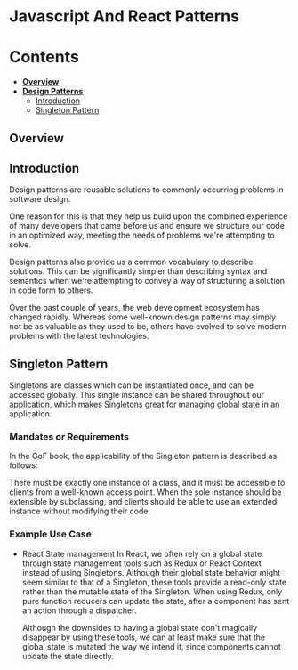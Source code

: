 # Javascript And React Patterns

# Contents

* **[Overview](#overview)**
* **[Design Patterns](#design)**
  - [Introduction](#design)
  - [Singleton Pattern](#singleton)



<a name="overview"></a>
## Overview
<a name="design"></a>
## Introduction
Design patterns are reusable solutions to commonly occurring problems in software design.

One reason for this is that they help us build upon the combined experience of many developers that came before us and ensure we structure our code in an optimized way, meeting the needs of problems we're attempting to solve.

Design patterns also provide us a common vocabulary to describe solutions. This can be significantly simpler than describing syntax and semantics when we're attempting to convey a way of structuring a solution in code form to others.

Over the past couple of years, the web development ecosystem has changed rapidly. Whereas some well-known design patterns may simply not be as valuable as they used to be, others have evolved to solve modern problems with the latest technologies.

<a name="singleton"></a>
## Singleton Pattern
Singletons are classes which can be instantiated once, and can be accessed globally. This single instance can be shared throughout our application, which makes Singletons great for managing global state in an application.




### Mandates or Requirements
In the GoF book, the applicability of the Singleton pattern is described as follows:

There must be exactly one instance of a class, and it must be accessible to clients from a well-known access point.
When the sole instance should be extensible by subclassing, and clients should be able to use an extended instance without modifying their code.


### Example Use Case
  - React State management
    In React, we often rely on a global state through state management tools such as Redux or React Context instead of using Singletons. Although their global state behavior might seem similar to that of a Singleton, these tools provide a read-only state rather than the mutable state of the Singleton. When using Redux, only pure function reducers can update the state, after a component has sent an action through a dispatcher.

    Although the downsides to having a global state don't magically disappear by using these tools, we can at least make sure that the global state is mutated the way we intend it, since components cannot update the state directly.






